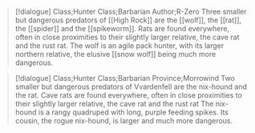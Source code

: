 
>[!dialogue] Class;Hunter Class;Barbarian Author;R-Zero
>Three smaller but dangerous predators of [[High Rock]] are the [[wolf]], the [[rat]], the [[spider]] and the [[spikeworm]]. Rats are found everywhere, often in close proximities to their slightly larger relative, the cave rat and the rust rat. The wolf is an agile pack hunter, with its larger northern relative, the elusive [[snow wolf]] being much more dangerous.

>[!dialogue] Class;Hunter Class;Barbarian Province;Morrowind
>Two smaller but dangerous predators of Vvardenfell are the nix-hound and the rat. Cave rats are found everywhere, often in close proximities to their slightly larger relative, the cave rat and the rust rat  The nix-hound is a rangy quadruped with long, purple feeding spikes. Its cousin, the rogue nix-hound, is larger and much more dangerous.